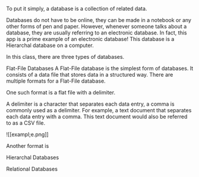 To put it simply, a database is a collection of related data. 

Databases do not have to be online, they can be made in a notebook or any other forms of pen and paper. However, whenever someone talks about a database, they are usually referring to an electronic database. In fact, this app is a prime example of an electronic database! This database is a Hierarchal database on a computer. 

In this class, there are three types of databases. 

Flat-File Databases
A Flat-File database is the simplest form of databases. It consists of a data file that stores data in a structured way. There are multiple formats for a Flat-File database. 

One such format is a flat file with a delimiter. 

A delimiter is a character that separates each data entry, a comma is commonly used as a delimiter. For example, a text document that separates each data entry with a comma. This text document would also be referred to as a CSV file. 

![[exampl;e.png]]

Another format is

Hierarchal Databases

Relational Databases